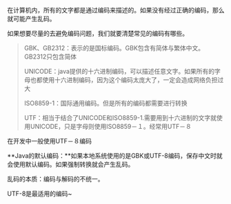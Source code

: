 在计算机内，所有的文字都是通过编码来描述的。如果没有经过正确的编码，那么就可能产生乱码。

如果想要尽量的去避免编码问题，我们就要清楚常见的编码有哪些。

> GBK、GB2312：表示的是国标编码。GBK包含有简体与繁体中文。GB2312只包含简体
>
> UNICODE：java提供的十六进制编码，可以描述任意文字。如果所有的字母也都使用十六进制编码，因为这个编码太庞大了，一定会造成网络负担过大
>
> ISO8859-1：国际通用编码。但是所有的编码都需要进行转换
>
> UTF：相当于结合了UNICODE和ISO8859-1.需要用到十六进制的文字就使用UNICODE，只是字母则使用ISO8859－１。经常用UTF－８

在开发中一般使用UTF－８编码

**Java的默认编码：**如果本地系统使用的是GBK或UTF-8编码，保存中文时就会使用默认编码。如果强制转换就会产生乱码。

乱码的本质：编码与解码的不统一。

UTF-8是最适用的编码~